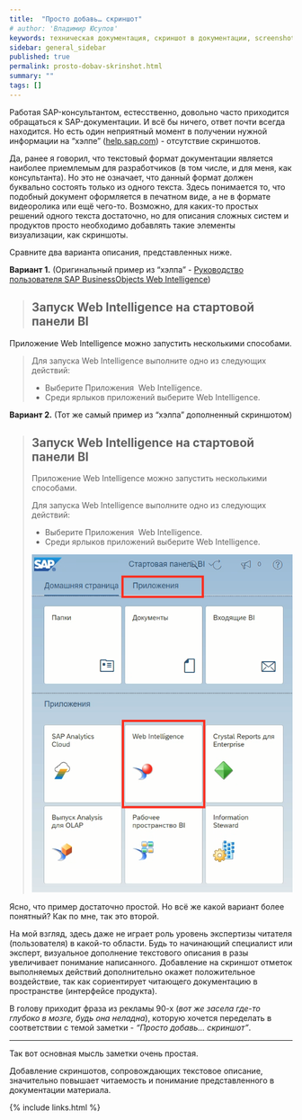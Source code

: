 ```yaml
---
title:  "Просто добавь… скриншот"
# author: 'Владимир Юсупов'
keywords: техническая документация, скриншот в документации, screenshot, руководство разработчика, руководство администратора, техписатель, технический писатель москва, заметки техписателя
sidebar: general_sidebar
published: true
permalink: prosto-dobav-skrinshot.html
summary: ""
tags: []
---
```


Работая SAP-консультантом, естесственно, довольно часто приходится обращаться к SAP-документации. И всё бы ничего, ответ почти всегда находится. Но есть один неприятный момент в получении нужной информации на “хэлпе” ([help.sap.com](https://help.sap.com/)) - отсутствие скриншотов.

Да, ранее я говорил, что текстовый формат документации является наиболее приемлемым для разработчиков (в том числе, и для меня, как консультанта). Но это не означает, что данный формат должен буквально состоять только из одного текста. Здесь понимается то, что подобный документ оформляется в печатном виде, а не в формате видеоролика или ещё чего-то. Возможно, для каких-то простых решений одного текста достаточно, но для описания сложных систем и продуктов просто необходимо добавлять такие элементы визуализации, как скриншоты.

Сравните два варианта описания, представленных ниже.

**Вариант 1.** (Оригинальный пример из “хэлпа” - [Руководство пользователя SAP BusinessObjects Web Intelligence](https://help.sap.com/docs/SAP_BUSINESSOBJECTS_BUSINESS_INTELLIGENCE_PLATFORM/c95594c101a046159432081ca44d6b18/4729d63f6e041014910aba7db0e91070.html))

> ## Запуск Web Intelligence на стартовой панели BI
>
Приложение Web Intelligence можно запустить несколькими способами.
>
>Для запуска Web Intelligence выполните одно из следующих действий:
>
> * Выберите Приложения  Web Intelligence.
> * Среди ярлыков приложений выберите Web Intelligence.
>

**Вариант 2.** (Тот же самый пример из “хэлпа” дополненный скриншотом)

> ## Запуск Web Intelligence на стартовой панели BI
>
> Приложение Web Intelligence можно запустить несколькими способами.
>
> Для запуска Web Intelligence выполните одно из следующих действий:
>
> * Выберите Приложения  Web Intelligence.
> * Среди ярлыков приложений выберите Web Intelligence.
>
>  <p><img src="images/screenshot_sample_techwritex.png" alt="Пример использования скриншота в технической документации" /></p>
>

Ясно, что пример достаточно простой. Но всё же какой вариант более понятный?
Как по мне, так это второй.

На мой взгляд, здесь даже не играет роль уровень экспертизы читателя (пользователя) в какой-то области. Будь то начинающий специалист или эксперт, визуальное дополнение текстового описания в разы увеличивает понимание написанного. Добавление на скриншот отметок выполняемых действий дополнительно окажет положительное воздействие, так как сориентирует читающего документацию в пространстве (интерфейсе продукта). 

В голову приходит фраза из рекламы 90-х (*вот же засела где-то глубоко в мозге, будь она неладна*), которую хочется переделать в соответствии с темой заметки - *“Просто добавь… скриншот”*. 

***

Так вот основная мысль заметки очень простая.

Добавление скриншотов, сопровождающих текстовое описание, значительно повышает читаемость и понимание представленного в документации материала.

{% include links.html %}

